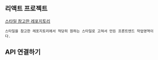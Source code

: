 ## 리액트 프로젝트
[스타일 참고한 레포지토리](https://github.com/AlanBinu007/Netflix_Clone_ReactJs)
```
스타일을 참고한 레포지토리에서 적당히 원하는 스타일로 고쳐서 만든 프론트엔드 작업영역이다.
```
## API 연결하기

